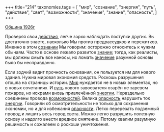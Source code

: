 +++
title="214"
taxonomies.tags = [
 "мир",
 "сознание",
 "энергия",
 "путь",
 "действие",
 "свет",
 "возможности",
 "значение",
 "знание",
 "опасность",
]
+++

[Община 1926г](/agni/1926)

Проверяя свои [действия](/tags/действие), легче зорко наблюдать поступки других. Вы достаточно знаете, насколько Мы против предрассудков и пережитков. Именно в этом [сознании](/tags/сознание) Мы говорим: осторожно относитесь к чужим обычаям. Часто в основе лежало развитое [знание](/tags/знание); тогда, как реалисты, мы должны смыть все наносы, но ломать [значение](/tags/значение) разумной основы было бы неоправданно.   

Если зодчий видит прочность основания, он пользуется им для нового здания. Нужна мировая экономия средств. Роскошь разрушения отошла на страницы истории. [Мир](/tags/мир) нуждается не в новых элементах, но в новых сочетаниях. И [путь](/tags/путь) нового завоевателя озарён не заревом пожаров, но искрами вновь привлечённой [энергии](/tags/энергия). Нераздельно соединены провода [возможностей](/tags/возможности). Велика [опасность](/tags/опасность) нарушить ток [энергии](/tags/энергия). Говорили об осмотрительности не только для сохранения экономии, но и для избежания [опасности](/tags/опасность). Легко перерезать подземный провод и лишить весь город света. Можно легко разрушить полезную основу и надолго внести вредное смятение. Потому хвалим разумную решимость и сожалеем о роскоши уничтожения.   

